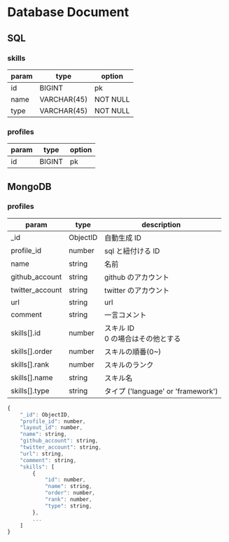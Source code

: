 # Database Document

## SQL

### skills

| param | type        | option   |
| ----- | ----------- | -------- |
| id    | BIGINT      | pk       |
| name  | VARCHAR(45) | NOT NULL |
| type  | VARCHAR(45) | NOT NULL |

### profiles

| param | type   | option |
| ----- | ------ | ------ |
| id    | BIGINT | pk     |

## MongoDB

### profiles

| param           | type     | description                         |
| --------------- | -------- | ----------------------------------- |
| \_id            | ObjectID | 自動生成 ID                         |
| profile_id      | number   | sql と紐付ける ID                   |
| name            | string   | 名前                                |
| github_account  | string   | github のアカウント                 |
| twitter_account | string   | twitter のアカウント                |
| url             | string   | url                                 |
| comment         | string   | 一言コメント                        |
| skills[].id     | number   | スキル ID<br>0 の場合はその他とする |
| skills[].order  | number   | スキルの順番(0~)                    |
| skills[].rank   | number   | スキルのランク                      |
| skills[].name   | string   | スキル名                            |
| skills[].type   | string   | タイプ ('language' or 'framework')  |

```javascript
{
    "_id": ObjectID,
    "profile_id": number,
    "layout_id": number,
    "name": string,
    "github_account": string,
    "twitter_account": string,
    "url": string,
    "comment": string,
    "skills": [
        {
            "id": number,
            "name": string,
            "order": number,
            "rank": number,
            "type": string,
        },
        ...
    ]
}
```
